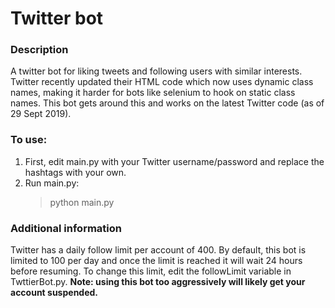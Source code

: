 # Twitter bot

### Description
A twitter bot for liking tweets and following users with similar interests.
Twitter recently updated their HTML code which now uses dynamic class names, making it harder for bots like selenium to hook on static class names. This bot gets around this and works on the latest Twitter code (as of 29 Sept 2019).

### To use:
1. First, edit main.py with your Twitter username/password and replace the hashtags with your own.
2. Run main.py:
	> python main.py

### Additional information
Twitter has a daily follow limit per account of 400. By default, this bot is limited to 100 per day and once the limit is reached it will wait 24 hours before resuming. To change this limit, edit the followLimit variable in TwttierBot.py.
**Note: using this bot too aggressively will likely get your account suspended.**